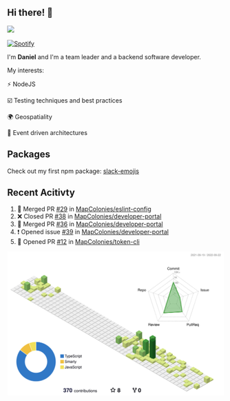 ## Hi there! 👋

<p>
  <img src="https://github-readme-stats.vercel.app/api?username=syncush&theme=tokyonight">
</p>

[![Spotify](https://novatorem-rust.vercel.app/api/spotify)](https://open.spotify.com/user/syncush)

I'm **Daniel** and I'm a team leader and a backend software developer.

My interests:

⚡ NodeJS

☑️ Testing techniques and best practices

🌍 Geospatiality

🧠 Event driven architectures

## Packages
Check out my first npm package: [slack-emojis](https://www.npmjs.com/package/slack-emojis)

## Recent Acitivty
<!--START_SECTION:activity-->
1. 🎉 Merged PR [#29](https://github.com/MapColonies/eslint-config/pull/29) in [MapColonies/eslint-config](https://github.com/MapColonies/eslint-config)
2. ❌ Closed PR [#38](https://github.com/MapColonies/developer-portal/pull/38) in [MapColonies/developer-portal](https://github.com/MapColonies/developer-portal)
3. 🎉 Merged PR [#36](https://github.com/MapColonies/developer-portal/pull/36) in [MapColonies/developer-portal](https://github.com/MapColonies/developer-portal)
4. ❗️ Opened issue [#39](https://github.com/MapColonies/developer-portal/issues/39) in [MapColonies/developer-portal](https://github.com/MapColonies/developer-portal)
5. 💪 Opened PR [#12](https://github.com/MapColonies/token-cli/pull/12) in [MapColonies/token-cli](https://github.com/MapColonies/token-cli)
<!--END_SECTION:activity-->

![contrib](./profile-3d-contrib/profile-green-animate.svg)
